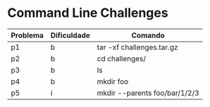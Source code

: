 
# Command Line Challenges

| Problema | Dificuldade | Comando |
| -------- | ----------- | ------- |
| p1 | b | tar -xf challenges.tar.gz |
| p2 | b | cd challenges/ | 
| p3 | b | ls |
| p4 | b | mkdir foo |
| p5 | i | mkdir --parents foo/bar/1/2/3 | 